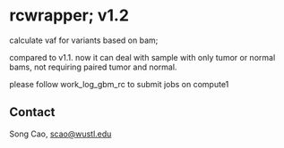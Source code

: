 # rcwrapper; v1.2

calculate vaf for variants based on bam; 

compared to v1.1. now it can deal with sample with only tumor or normal bams, not requiring paired tumor and normal. 

please follow work_log_gbm_rc  to submit jobs on compute1


## Contact ##

Song Cao, scao@wustl.edu 
